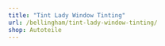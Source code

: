 ```yaml
---
title: "Tint Lady Window Tinting"
url: /bellingham/tint-lady-window-tinting/
shop: Autoteile
---
```

